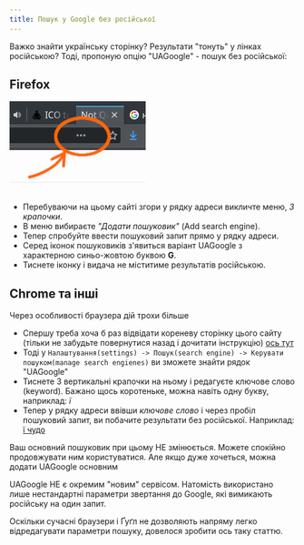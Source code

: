 ```yaml
---
title: Пошук у Google без російської
---
```


Важко знайти українську сторінку? Результати "тонуть" у лінках російською? Тоді, пропоную опцію "UAGoogle" - пошук без російської:


## Firefox
![Меню firefox](/assets/address-menu.png)
* Перебуваючи на цьому сайті згори у рядку адреси викличте меню, *3 крапочки*.
* В меню вибираєте *"Додати пошуковик"* (Add search engine).
* Тепер спробуйте ввести пошуковий запит прямо у рядку адреси.
* Серед іконок пошуковиків з'явиться варіант UAGoogle з характерною синьо-жовтою буквою **G**.
* Тиснете іконку і видача не міститиме результатів російською.


## Chrome та інші
Через особливості браузера дій трохи більше
* Спершу треба хоча б раз відвідати кореневу сторінку цього сайту (тільки не забудьте повернутися назад і дочитати інструкцію) [ось тут](/)
* Тоді у `Налаштування(settings) -> Пошук(search engine) -> Керувати пошуком(manage search engienes)` ви зможете знайти рядок "UAGoogle"
* Тиснете 3 вертикальні крапочки на ньому і редагуєте ключове слово (keyword). Бажано щось коротеньке, можна навіть одну букву, наприклад: *ї*
* Тепер у рядку адреси ввівши *ключове слово* і через пробіл пошуковий запит, ви побачите результати без російської. Наприклад: [ї чудо](https://www.google.com.ua/search?q=чудо&lr=-lang_ru)  

Ваш основний пошуковик при цьому НЕ змінюється. Можете спокійно продовжувати ним користуватися. Але якщо дуже хочеться, можна додати UAGoogle основним

UAGoogle НЕ є окремим "новим" сервісом.
Натомість використано лише нестандартні параметри звертання до Google, які вимикають російську на один запит.

Оскільки сучасні браузери і Ґуґл не дозволяють напряму легко відредагувати параметри пошуку, довелося зробити ось таку статтю.
